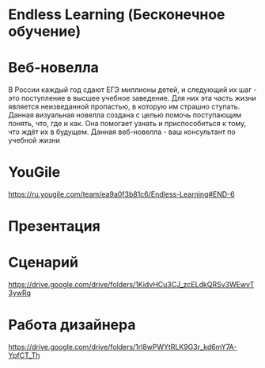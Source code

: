 # Endless Learning (Бесконечное обучение)

# Веб-новелла
В России каждый год сдают ЕГЭ миллионы детей, и следующий их шаг - это поступление в высшее учебное заведение. Для них эта часть жизни является неизведанной пропастью, в которую им страшно ступать. Данная визуальная новелла создана с целью помочь поступающим понять, что, где и как. Она помогает узнать и приспособиться к тому, что ждёт их в будущем. Данная веб-новелла - ваш консультант по учебной жизни

# YouGile
https://ru.yougile.com/team/ea9a0f3b81c6/Endless-Learning#END-6

# Презентация


# Сценарий
https://drive.google.com/drive/folders/1KidvHCu3CJ_zcELdkQRSv3WEwvT3ywRq

# Работа дизайнера
https://drive.google.com/drive/folders/1rl8wPWYtRLK9G3r_kd6mY7A-YpfCT_Th

